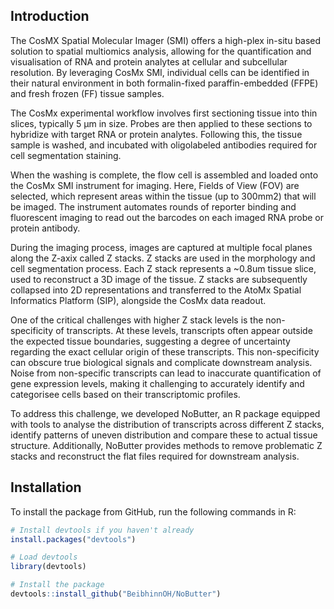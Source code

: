 ## Introduction

The CosMX Spatial Molecular Imager (SMI) offers a high-plex in-situ based solution to spatial multiomics analysis, allowing for the quantification and visualisation of RNA and protein analytes at cellular and subcellular resolution. By leveraging CosMx SMI, individual cells can be identified in their natural environment in both formalin-fixed paraffin-embedded (FFPE) and fresh frozen (FF) tissue samples.

The CosMx experimental workflow involves first sectioning tissue into thin slices, typically 5 µm in size. Probes are then applied to these sections to hybridize with target RNA or protein analytes. Following this, the tissue sample is washed, and incubated with oligolabeled antibodies required for cell segmentation staining. 

When the washing is complete, the flow cell is assembled and loaded onto the CosMx SMI instrument for imaging. Here, Fields of View (FOV) are selected, which represent areas within the tissue (up to 300mm2) that will be imaged. The instrument automates rounds of reporter binding and fluorescent imaging to read out the barcodes on each imaged RNA probe or protein antibody.

During the imaging process, images are captured at multiple focal planes along the Z-axix called Z stacks. Z stacks are used in the morphology and cell segmentation process. Each Z stack represents a ~0.8um tissue slice, used to reconstruct a 3D image of the tissue. Z stacks are subsequently collapsed into 2D representations and transferred to the AtoMx Spatial Informatics Platform (SIP), alongside the CosMx data readout.

One of the critical challenges with higher Z stack levels is the non-specificity of transcripts. At these levels, transcripts often appear outside the expected tissue boundaries, suggesting a degree of uncertainty regarding the exact cellular origin of these transcripts. This non-specificity can obscure true biological signals and complicate downstream analysis. Noise from non-specific transcripts can lead to inaccurate quantification of gene expression levels, making it challenging to accurately identify and categorisee cells based on their transcriptomic profiles. 

To address this challenge, we developed NoButter, an R package equipped with tools to analyse the distribution of transcripts across different Z stacks, identify patterns of uneven distribution and compare these to actual tissue structure. Additionally, NoButter provides methods to remove problematic Z stacks and reconstruct the flat files required for downstream analysis.

## Installation

To install the package from GitHub, run the following commands in R:

```R
# Install devtools if you haven't already
install.packages("devtools")

# Load devtools
library(devtools)

# Install the package
devtools::install_github("BeibhinnOH/NoButter")
